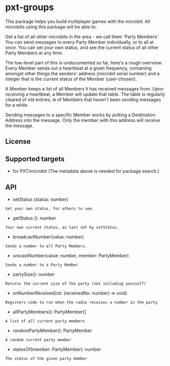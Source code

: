 # pxt-groups

This package helps you build multiplayer games with the microbit.
All microbits using this package will be able to:

Get a list of all other microbits in the area - we call them 'Party Members'.
You can send messages to every Party Member individually, or to all at once.
You can set your own status, and see the current status of all other Party Members at any time.


The low-level part of this is undocumented so far, here's a rough overview:
Every Member sends out a heartbeat at a given frequency, containing amongst other things the senders' address (microbit serial number) and a integer that is the current status of the Member (user-chosen).

A Member keeps a list of all Members it has received messages from.
Upon receiving a heartbeat, a Member will update that table. The table is regularly cleared of old entries, ie of Members that haven't been sending messages for a while.

Sending messages to a specific Member works by putting a Destination Address into the message. Only the member with this address will receive the message.

## License



## Supported targets

* for PXT/microbit
(The metadata above is needed for package search.)

## API

* setStatus (status: number)
 ```
 Set your own status, for others to see.
 ```
* getStatus (): number
 ```
 Your own current status, as last set by setStatus.
 ```
* broadcastNumber(value: number)
 ```
Sends a number to all Party Members.
 ```
* unicastNumber(value: number, member: PartyMember)
 ```
Sends a number to a Party Member
 ```
* partySize(): number
 ```
Returns the current size of the party (not including yourself) 
 ```
* onNumberReceived(cb: (receivedNo: number) => void)
```
Registers code to run when the radio receives a number in the party
```
* allPartyMembers(): PartyMember[]
```
A list of all current party members
```
* randomPartyMember(): PartyMember
```
A random current party member
```
* statusOf(member: PartyMember): number
```
The status of the given party member
```